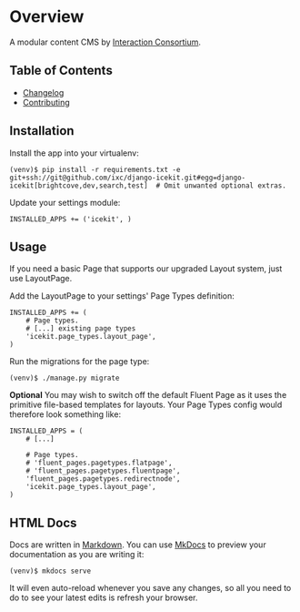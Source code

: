 # Overview

A modular content CMS by [Interaction Consortium].

## Table of Contents

  * [Changelog]
  * [Contributing]

## Installation

Install the app into your virtualenv:

    (venv)$ pip install -r requirements.txt -e git+ssh://git@github.com/ixc/django-icekit.git#egg=django-icekit[brightcove,dev,search,test]  # Omit unwanted optional extras.

Update your settings module:

    INSTALLED_APPS += ('icekit', )

## Usage

If you need a basic Page that supports our upgraded Layout system, just use LayoutPage.

Add the LayoutPage to your settings' Page Types definition:

    INSTALLED_APPS += (
        # Page types.
        # [...] existing page types
        'icekit.page_types.layout_page',
    )

Run the migrations for the page type:

    (venv)$ ./manage.py migrate

**Optional** You may wish to switch off the default Fluent Page as it uses the primitive file-based templates for layouts. Your Page Types config would therefore look something like:

    INSTALLED_APPS = (
        # [...]

        # Page types.
        # 'fluent_pages.pagetypes.flatpage',
        # 'fluent_pages.pagetypes.fluentpage',
        'fluent_pages.pagetypes.redirectnode',
        'icekit.page_types.layout_page',
    )

## HTML Docs

Docs are written in [Markdown]. You can use [MkDocs] to preview your
documentation as you are writing it:

    (venv)$ mkdocs serve

It will even auto-reload whenever you save any changes, so all you need to do
to see your latest edits is refresh your browser.

[Changelog]: changelog.md
[Contributing]: contributing.md
[Interaction Consortium]: http://interaction.net.au
[Markdown]: http://daringfireball.net/projects/markdown/
[MkDocs]: http://mkdocs.org
